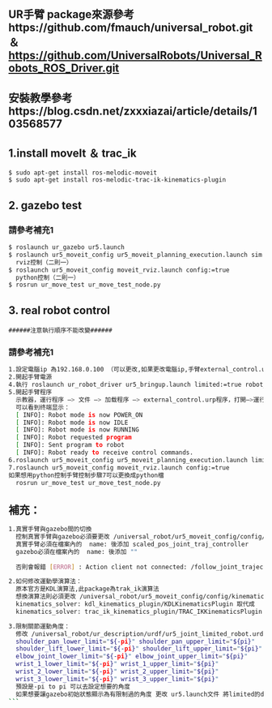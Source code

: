 ## UR手臂 package來源參考https://github.com/fmauch/universal_robot.git ＆ https://github.com/UniversalRobots/Universal_Robots_ROS_Driver.git
## 安裝教學參考https://blog.csdn.net/zxxxiazai/article/details/103568577

## 1.install moveIt ＆ trac_ik
  ```bash
  $ sudo apt-get install ros-melodic-moveit
  $ sudo apt-get install ros-melodic-trac-ik-kinematics-plugin
  ```
  
## 2. gazebo test
  ### 請參考補充1
  ```bash
  $ roslaunch ur_gazebo ur5.launch
  $ roslaunch ur5_moveit_config ur5_moveit_planning_execution.launch sim:=true
    rviz控制（二則一）
  $ roslaunch ur5_moveit_config moveit_rviz.launch config:=true
    python控制（二則一）
  $ rosrun ur_move_test ur_move_test_node.py
  ```
## 3. real robot control
    ######注意執行順序不能改變######
  ### 請參考補充1
  ```bash
  1.設定電腦ip 為192.168.0.100 （可以更改,如果更改電腦ip,手臂external_control.urp程序的ip也要做調整）
  2.開起手臂電源
  4.執行 roslaunch ur_robot_driver ur5_bringup.launch limited:=true robot_ip:= 192.168.0.12(robot_ip)
  5.開起手臂程序
    示教器，運行程序 —> 文件 —> 加载程序 —> external_control.urp程序，打開—>運行
    可以看到终端显示：
	[ INFO]: Robot mode is now POWER_ON
	[ INFO]: Robot mode is now IDLE
	[ INFO]: Robot mode is now RUNNING
	[ INFO]: Robot requested program
	[ INFO]: Sent program to robot
	[ INFO]: Robot ready to receive control commands.
  6.roslaunch ur5_moveit_config ur5_moveit_planning_execution.launch limited:=true
  7.roslaunch ur5_moveit_config moveit_rviz.launch config:=true 
  如果想用python控制手臂控制步驟7可以更換成python檔
    rosrun ur_move_test ur_move_test_node.py
  ```  


## 補充：
   ````bash
   1.真實手臂與gazebo間的切換
     控制真實手臂與gazebo必須要更改 /universal_robot/ur5_moveit_config/config/controllers.yaml 文件
     真實手臂必須在檔案內的  name: 後添加 scaled_pos_joint_traj_controller
     gazebo必須在檔案內的  name: 後添加 ""
     
     否則會報錯 [ERROR] : Action client not connected: /follow_joint_trajectory

   2.如何修改運動學演算法：
     原本官方是KDL演算法,此package為trak_ik演算法
     想換演算法則必須更改 /universal_robot/ur5_moveit_config/config/kinematics.yaml 文件
     kinematics_solver: kdl_kinematics_plugin/KDLKinematicsPlugin 取代成
     kinematics_solver: trac_ik_kinematics_plugin/TRAC_IKKinematicsPlugin

   3.限制關節運動角度：
     修改 /universal_robot/ur_description/urdf/ur5_joint_limited_robot.urdf.xacro文件
     shoulder_pan_lower_limit="${-pi}" shoulder_pan_upper_limit="${pi}"
     shoulder_lift_lower_limit="${-pi}" shoulder_lift_upper_limit="${pi}"
     elbow_joint_lower_limit="${-pi}" elbow_joint_upper_limit="${pi}"
     wrist_1_lower_limit="${-pi}" wrist_1_upper_limit="${pi}"
     wrist_2_lower_limit="${-pi}" wrist_2_upper_limit="${pi}"
     wrist_3_lower_limit="${-pi}" wrist_3_upper_limit="${pi}"
     預設是-pi to pi 可以去設定想要的角度
     如果想要讓gazebo初始狀態顯示為有限制過的角度 更改 ur5.launch文件 將limited的default設為true
   ```




